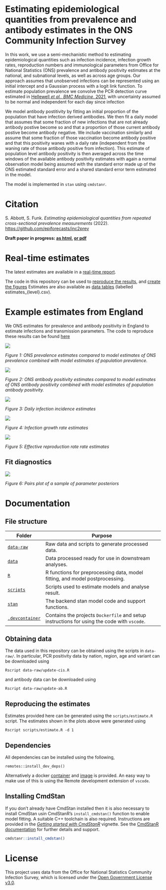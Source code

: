 # Estimating epidemiological quantities from prevalence and antibody estimates in the ONS Community Infection Survey

In this work, we use a semi-mechanistic method to estimating epidemiological quantities such as infection incidence, infection growth rates, reproduction numbers and immunological parameters from Office for National Statistics (ONS) prevalence and antibody positivity estimates at the national, and subnational levels, as well as across age groups.
Our approach assumes that unobserved infections can be represented using an initial intercept and a Gaussian process with a logit link function.
To estimate population prevalence we convolve the PCR detection curve estimated in [Hellewell _et al._, _BMC Medicine_, 2021](https://doi.org/10.1186/s12916-021-01982-x), with uncertainty assumed to be normal and independent for each day since infection

We model antibody postitivity by fitting an initial proportion of the population that have infection derived antibodies.
We then fit a daily model that assumes that some fraction of new infections that are not already antibody postive become so and that a proportion of those current antibody postive become antibody negative. 
We include vaccination similarly and assume that some fraction of those vaccination become antibody positive and that this positivity wanes with a daily rate (independent from the waning rate of those antibody positive from infection). 
This estimate of population level antibody positivity is then averaged across the time windows of the available antibody positivity estimates with again a normal observation model being assumed with the standard error made up of the ONS estimated standard error and a shared standard error term estimated in the model. 

The model is implemented in `stan` using `cmdstanr`.

# Citation

S. Abbott, S. Funk. _Estimating epidemiological quantities from repeated cross-sectional prevalence measurements_ (2022). https://github.com/epiforecasts/inc2prev

**Draft paper in progress: [as html](https://epiforecasts.io/inc2prev/paper), [or pdf](https://github.com/epiforecasts/inc2prev/raw/master/docs/paper.pdf)**

# Real-time estimates

The latest estimates are available in a [real-time report](https://epiforecasts.io/inc2prev/report).

The code in this repository can be used to [reproduce the results](https://github.com/epiforecasts/inc2prev/blob/master/scripts/estimate.R),
and [create the figures](https://github.com/epiforecasts/inc2prev/blob/master/scripts/plot_estimates.R)
Estimates are also available as [data tables](https://github.com/epiforecasts/inc2prev/blob/master/outputs/) (labelled estimates_{level}.csv).

# Example estimates from England

We ONS estimates for prevalence and antibody positivity in England to estimate infections and transmission parameters. The code to reproduce these results can be found [here](https://github.com/epiforecasts/inc2prev/blob/master/scripts/simple-example.R)

![](figures/example/prev.png)

*Figure 1: ONS prevalence estimates compared to model estimates of ONS prevalence combined with model estimates of population prevalence.*

![](figures/example/ab.png)

*Figure 2: ONS antibody positivity estimates compared to model estimates of ONS antibody positivity combined with model estimates of population antibody positivity.*

![](figures/example/infections.png)

*Figure 3: Daily infection incidence estimates*

![](figures/example/growth.png)

*Figure 4: Infection growth rate estimates*

![](figures/example/Rt.png)

*Figure 5: Effective reproduction rate rate estimates*

## Fit diagnostics

![](figures/example/pairs.png)

*Figure 6: Pairs plot of a sample of parameter posteriors*

# Documentation

## File structure

Folder | Purpose
---|---
[`data-raw`](data-raw/) | Raw data and scripts to generate processed data.
[`data`](data/) | Data processed ready for use in downstream analyses.
[`R`](R/) | R functions for preprocessing data, model fitting, and model postprocessing.
[`scripts`](scripts/) | Scripts used to estimate models and analyse result.
[`stan`](stan/) | The backend stan model code and support functions.
[`.devcontainer`](.devcontainer/) | Contains the projects `Dockerfile` and setup instructions for using the code with `vscode`.

## Obtaining data

The data used in this repository can be obtained using the scripts in
`data-raw/`. In particular, PCR positivity data by nation, region, age and
variant can be downloaded using

```{sh}
Rscript data-raw/update-cis.R
```

and antibody data can be downloaded using

```{sh}
Rscript data-raw/update-ab.R
```

## Reproducing the estimates

Estimates provided here can be generated using the `scripts/estimate.R` script.
The estimates shown in the plots above were generated using

```{sh}
Rscript scripts/estimate.R -d 1
```

## Dependencies

All dependencies can be installed using the following, 

```{r}
remotes::install_dev_deps()
```

Alternatively a docker [container](https://github.com/epiforecasts/inc2prev/blob/main/.devcontainer/Dockerfile) and [image](https://github.com/epiforecasts/inc2prev/pkgs/container/eval-germany-sp-nowcasting) is provided. An easy way to make use of this is using the Remote development extension of `vscode`.

## Installing CmdStan

If you don’t already have CmdStan installed then it is also necessary to install CmdStan usin CmdStanR’s `install_cmdstan()` function to enable model fitting. A suitable C++ toolchain is also required. Instructions are provided in the [*Getting started with CmdStanR*](https://mc-stan.org/cmdstanr/articles/cmdstanr.html) vignette. See the [CmdStanR documentation](https://mc-stan.org/cmdstanr/) for further details and support.

``` r
cmdstanr::install_cmdstan()
```

# License

This project uses data from the Office for National Statistics Community Infection Survey, which is licensed under the [Open Government License v3.0](https://www.ons.gov.uk/peoplepopulationandcommunity/healthandsocialcare/conditionsanddiseases/datasets/coronaviruscovid19infectionsurveydata).


